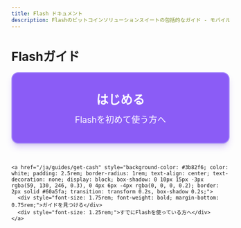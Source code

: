 ```yaml
---
title: Flash ドキュメント
description: Flashのビットコインソリューションスイートの包括的なガイド - モバイルアプリ、POS端末、Flashcardリワード、オンラインフラッシュトップアップとキャッシュ決済
---
```


<div class="welcome-container flex flex-col items-center justify-center text-center mb-12">
  <h1 class="text-2xl sm:text-3xl font-bold">Flashガイド</h1>
</div>

<!-- Stylish 3D buttons with explicit margin for spacing -->
<div class="choice-container max-w-5xl mx-auto px-6 mb-16">
  <div>
    <a href="/ja/get-started" style="background-color: #8b5cf6; color: white; padding: 2.5rem; border-radius: 1rem; text-align: center; text-decoration: none; display: block; box-shadow: 0 10px 15px -3px rgba(139, 92, 246, 0.3), 0 4px 6px -4px rgba(0, 0, 0, 0.2); border: 2px solid #a78bfa; transition: transform 0.2s, box-shadow 0.2s; margin-bottom: 3rem;">
      <div style="font-size: 1.75rem; font-weight: bold; margin-bottom: 0.75rem;">はじめる</div>
      <div style="font-size: 1.25rem;">Flashを初めて使う方へ</div>
    </a>
    
    <a href="/ja/guides/get-cash" style="background-color: #3b82f6; color: white; padding: 2.5rem; border-radius: 1rem; text-align: center; text-decoration: none; display: block; box-shadow: 0 10px 15px -3px rgba(59, 130, 246, 0.3), 0 4px 6px -4px rgba(0, 0, 0, 0.2); border: 2px solid #60a5fa; transition: transform 0.2s, box-shadow 0.2s;">
      <div style="font-size: 1.75rem; font-weight: bold; margin-bottom: 0.75rem;">ガイドを見つける</div>
      <div style="font-size: 1.25rem;">すでにFlashを使っている方へ</div>
    </a>
  </div>
</div>

<style>
  .choice-container :global(a:hover) {
    transform: translateY(-5px);
    box-shadow: 0 15px 20px -3px rgba(0, 0, 0, 0.2), 0 8px 8px -4px rgba(0, 0, 0, 0.1);
  }
</style>